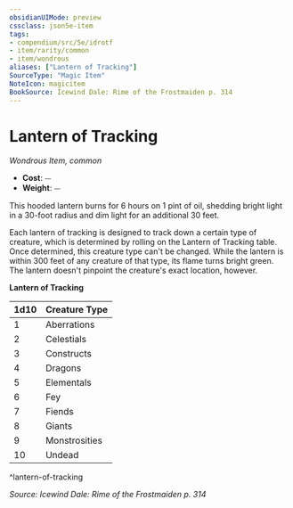 ```yaml
---
obsidianUIMode: preview
cssclass: json5e-item
tags:
- compendium/src/5e/idrotf
- item/rarity/common
- item/wondrous
aliases: ["Lantern of Tracking"]
SourceType: "Magic Item"
NoteIcon: magicitem
BookSource: Icewind Dale: Rime of the Frostmaiden p. 314
---
```

# Lantern of Tracking
*Wondrous Item, common*  

- **Cost**: ⏤
- **Weight**: ⏤

This hooded lantern burns for 6 hours on 1 pint of oil, shedding bright light in a 30-foot radius and dim light for an additional 30 feet.

Each lantern of tracking is designed to track down a certain type of creature, which is determined by rolling on the Lantern of Tracking table. Once determined, this creature type can't be changed. While the lantern is within 300 feet of any creature of that type, its flame turns bright green. The lantern doesn't pinpoint the creature's exact location, however.

**Lantern of Tracking**

| 1d10 | Creature Type |
|------|---------------|
| 1 | Aberrations |
| 2 | Celestials |
| 3 | Constructs |
| 4 | Dragons |
| 5 | Elementals |
| 6 | Fey |
| 7 | Fiends |
| 8 | Giants |
| 9 | Monstrosities |
| 10 | Undead |
^lantern-of-tracking

*Source: Icewind Dale: Rime of the Frostmaiden p. 314*
